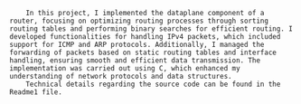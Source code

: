         In this project, I implemented the dataplane component of a router, focusing on optimizing routing processes through sorting routing tables and performing binary searches for efficient routing. I developed functionalities for handling IPv4 packets, which included support for ICMP and ARP protocols. Additionally, I managed the forwarding of packets based on static routing tables and interface handling, ensuring smooth and efficient data transmission. The implementation was carried out using C, which enhanced my understanding of network protocols and data structures.
        Technical details regarding the source code can be found in the Readme1 file.
